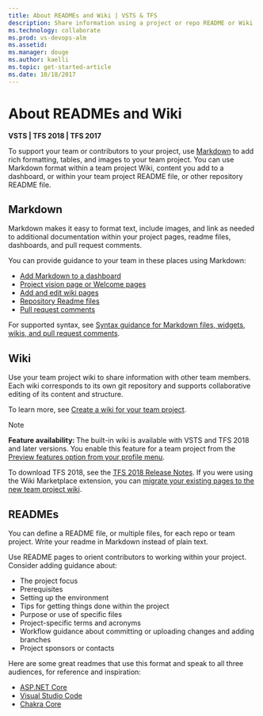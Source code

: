 ```yaml
---
title: About READMEs and Wiki | VSTS & TFS 
description: Share information using a project or repo README or Wiki    
ms.technology: collaborate
ms.prod: vs-devops-alm
ms.assetid:  
ms.manager: douge
ms.author: kaelli
ms.topic: get-started-article
ms.date: 10/18/2017
---
```



# About READMEs and Wiki

**VSTS | TFS 2018 | TFS 2017**

To support your team or contributors to your project, use [Markdown](https://en.wikipedia.org/wiki/Markdown) to add rich formatting, tables, and images to your team project. You can use Markdown format within  a team project Wiki, content you add to a dashboard, or within your team project README file, or other repository README file.  


## Markdown 

Markdown makes it easy to format text, include images, and link as needed to additional documentation within your project pages, readme files, dashboards, and pull request comments.   

You can provide guidance to your team in these places using Markdown:   
  
- [Add Markdown to a dashboard](../report/add-markdown-to-dashboard.md)  
- [Project vision page or Welcome pages](project-vision-status.md)  
- [Add and edit wiki pages](add-edit-wiki.md)    
- [Repository Readme files](../git/create-a-readme.md) 
- [Pull request comments](../git/pull-requests.md) 
 
For supported syntax, see [Syntax guidance for Markdown files, widgets, wikis, and pull request comments](../collaborate/markdown-guidance.md).


## Wiki

Use your team project wiki to share information with other team members. Each wiki corresponds to its own git repository and supports collaborative editing of its content and structure.    

To learn more, see [Create a wiki for your team project](wiki-create-repo.md).
  

>[!NOTE]  
><b>Feature availability: </b>The built-in wiki is available with VSTS and TFS 2018 and later versions. You enable this feature for a team project from the [Preview features option from your profile menu](preview-features.md#account-level). 
>
>To download TFS 2018, see the [TFS 2018 Release Notes](https://www.visualstudio.com/en-us/news/releasenotes/tfs2018-relnotes). If you were using the Wiki Marketplace extension, you can [migrate your existing pages to the new team project wiki](migrate-extension-wiki-pages.md).

## READMEs

You can define a README file, or multiple files, for each repo or team project. Write your readme in Markdown instead of plain text. 

Use README pages to orient contributors to working within your project. Consider adding guidance about:
- The project focus 
- Prerequisites
- Setting up the environment
- Tips for getting things done within the project
- Purpose or use of specific files
- Project-specific terms and acronyms
- Workflow guidance about committing or uploading changes and adding branches
- Project sponsors or contacts  

Here are some great readmes that use this format and speak to all three audiences, for reference and inspiration:

- [ASP.NET Core](https://github.com/aspnet/Home)
- [Visual Studio Code](https://github.com/Microsoft/vscode)
- [Chakra Core](https://github.com/Microsoft/ChakraCore)




